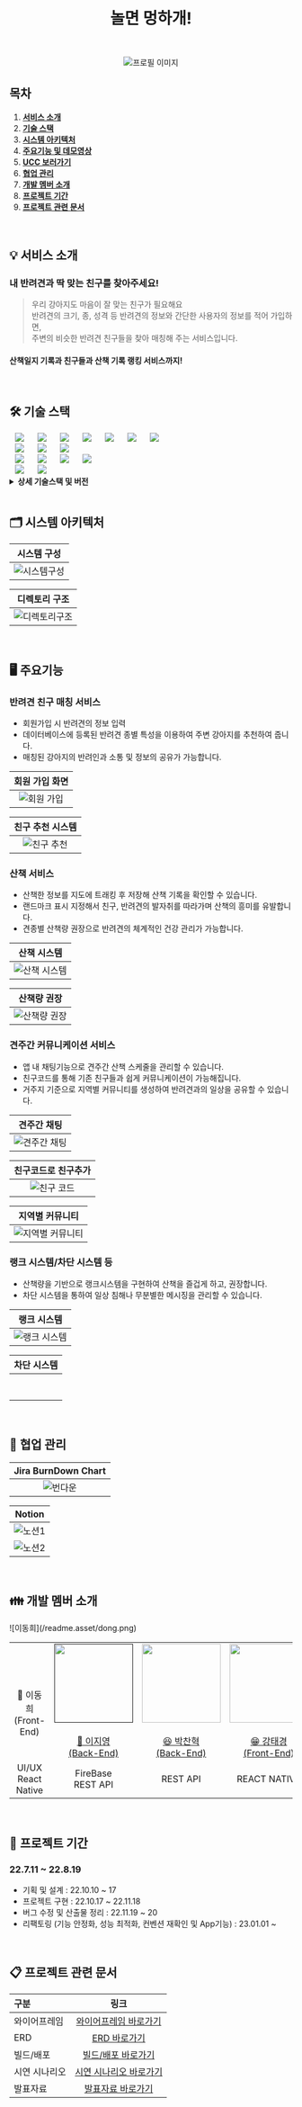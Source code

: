 <div align="center">
  <h1>놀면 멍하개!</h1>
  <br />
  
![프로필 이미지](/readme.asset/profile.png)
  <br />
</div>

## 목차

1. [**서비스 소개**](#-서비스-소개)
2. [**기술 스택**](#%EF%B8%8F-기술-스택)
3. [**시스템 아키텍처**](#%EF%B8%8F-시스템-아키텍처)
4. [**주요기능 및 데모영상**](#%EF%B8%8F-주요기능)
5. [**UCC 보러가기**](#-ucc-보러가기)
6. [**협업 관리**](#-협업-관리)
7. [**개발 멤버 소개**](#-개발-멤버-소개)
8. [**프로젝트 기간**](#-프로젝트-기간)
9. [**프로젝트 관련 문서**](#-프로젝트-기간)

<br/>


## 💡 서비스 소개

### 내 반려견과 딱 맞는 친구를 찾아주세요!

> 우리 강아지도 마음이 잘 맞는 친구가 필요해요 <br />
반려견의 크기, 종, 성격 등 반려견의 정보와 간단한 사용자의 정보를 적어 가입하면, <br />
주변의 비슷한 반려견 친구들을 찾아 매칭해 주는 서비스입니다.
>
#### 산책일지 기록과 친구들과 산책 기록 랭킹 서비스까지!
<br/>



## 🛠️ 기술 스택

<img src="https://img.shields.io/badge/Java-FF7800?style=for-the-badge&logo=Java&logoColor=white" style="height : auto; margin-left : 10px; margin-right : 10px;"/>
<img src="https://img.shields.io/badge/Spring Security-6DB33F?style=for-the-badge&logo=Spring Security&logoColor=white" style="height : auto; margin-left : 10px; margin-right : 10px;"/>
<img src="https://img.shields.io/badge/Spring Boot-6DB33F?style=for-the-badge&logo=Spring Boot&logoColor=white" style="height : auto; margin-left : 10px; margin-right : 10px;"/>
<img src="https://img.shields.io/badge/JSON Web Tokens-000000?style=for-the-badge&logo=JSON Web Tokens&logoColor=white" style="height : auto; margin-left : 10px; margin-right : 10px;"/>
<img src="https://img.shields.io/badge/Redis-DC382D?style=for-the-badge&logo=Node.js&logoColor=white" style="height : auto; margin-left : 10px; margin-right : 10px;"/>
<img src="https://img.shields.io/badge/Jenkins-D24939?style=for-the-badge&logo=Node.js&logoColor=white" style="height : auto; margin-left : 10px; margin-right : 10px;"/>

<img src="https://img.shields.io/badge/Amazon S3-569A31?style=for-the-badge&logo=Amazon S3&logoColor=white" style="height : auto; margin-left : 10px; margin-right : 10px;"/>
<br>
<img src="https://img.shields.io/badge/Ubuntu-E95420?style=for-the-badge&logo=Ubuntu&logoColor=white" style="height : auto; margin-left : 10px; margin-right : 10px;"/>
<img src="https://img.shields.io/badge/Gradle-02303A?style=for-the-badge&logo=Gradle&logoColor=white" style="height : auto; margin-left : 10px; margin-right : 10px;"/>
<img src="https://img.shields.io/badge/Nginx-009639?style=for-the-badge&logo=NGINX&logoColor=white" style="height : auto; margin-left : 10px; margin-right : 10px;"/>

<br>
<img src="https://img.shields.io/badge/React-61DAFB?style=for-the-badge&logo=React&logoColor=white" style="height : auto; margin-left : 10px; margin-right : 10px;"/>
<img src="https://img.shields.io/badge/React Native-73C3D5?style=for-the-badge&logo=Node.js&logoColor=white" style="height : auto; margin-left : 10px; margin-right : 10px;"/>
<img src="https://img.shields.io/badge/Node.js-339939?style=for-the-badge&logo=Node.js&logoColor=white" style="height : auto; margin-left : 10px; margin-right : 10px;"/>
<img src="https://img.shields.io/badge/Firebase-FFCA28?style=for-the-badge&logo=Node.js&logoColor=white" style="height : auto; margin-left : 10px; margin-right : 10px;"/>



<br>
<img src="https://img.shields.io/badge/Jira-0052CC?style=for-the-badge&logo=Jira&logoColor=white" style="height : auto; margin-left : 10px; margin-right : 10px;"/>
<img src="https://img.shields.io/badge/GitLab-FCA121?style=for-the-badge&logo=GitLab&logoColor=white" style="height : auto; margin-left : 10px; margin-right : 10px;"/> <br/>

<details><summary> <b> 상세 기술스택 및 버전</b> </summary>

| 구분       | 기술스택                    | 상세내용                 | 버전          |
| -------- | ----------------------- | -------------------- | ----------- |
| 공통     | 형상관리                 | Gitlab               | \-          |
|          | 이슈관리                 | Jira                 | \-          |
|          | 커뮤니케이션             | Mattermost, Notion   | \-          |
| BackEnd  | DB                      | MySQL                | 5.7         |
|          |                         | JPA                  | \-          |
|          |                         | QueryDSL             | \-          |
|          | Java                    | Zulu                 | 8.33.0.1    |
|          | Spring                  | Spring               | 5.3.6       |
|          |                         | Spring Boot          | 2.4.5       |
|          | IDE                     | Eclipse              | JEE 2020-06 |
|          | Cloud Storage           | AWS S3               | \-          |
|          | Build                   | Gradle               | 7.3.2       |
|          | WebRTC                  | OpenVidu             | 2.22.0      |
|          | API Docs                | Postman              |             |
| FrontEnd | HTML5                   |                      | \-          |
|          | CSS3                    |                      | \-          |
|          | JavaScript(ES6)         |                      |\-           |
|          | React                   | React                | 17.0.2      |
|          | React                   | Redux                | 7.2.6       |
|          | React                   | Redux-thunk          | 2.4.1       |
|          |                         | styled-components    | 5.3.3       |
|          |                         | framer-motion        | 6.0.0       |
|          |                         | apexcharts           | 3.33.0      |
|          |                         | toast-ui/react-editor      | 3.1.2       |
|          |                         | toast-ui/react-calendar    | 1.0.6       |
|          | WebSocket               | @stomp/stompjs       | 6.1.2       |
|          | WebSocket               | stompjs              | 2.3.3       |
|          | WebSocket               | sockjs-client        | 1.5.2       |
|          | IDE                     | Visual Studio Code   | 1.63.2      |
| Server   | 서버                    | AWS EC2              | \-          |
|          | 플랫폼                   | Ubuntu               | 20.04.3 LTS |
|          | 수동배포                 |                      |           |


</details>

<br />

<div id="3"></div>

## 🗂️ 시스템 아키텍처

|                              시스템 구성                           |
| :------------------------------------------------------------------------------: |
| ![시스템구성](/readme.asset/architecture.PNG)  |


|                              디렉토리 구조                       |
| :------------------------------------------------------------------------------: |
| ![디렉토리구조](/readme.asset/directory.png) |

<br />

<div id="4"></div>

## 🖥️ 주요기능

### 반려견 친구 매칭 서비스
- 회원가입 시 반려견의 정보 입력
- 데이터베이스에 등록된 반려견 종별 특성을 이용하여 주변 강아지를 추천하여 줍니다.
- 매칭된 강아지의 반려인과 소통 및 정보의 공유가 가능합니다. 


|                        회원 가입 화면                    |
| :---------------------------------------------------------------------------: |
|  <img src="/uploads/954a56669881cd23004c5cb46c6947e6/기타등등.gif" alt="회원 가입" />  |


|                        친구 추천 시스템                    |
| :---------------------------------------------------------------------------: |
|  <img src="/uploads/954a56669881cd23004c5cb46c6947e6/기타등등.gif" alt="친구 추천" />  |

### 산책 서비스
- 산책한 정보를 지도에 트래킹 후 저장해 산책 기록을 확인할 수 있습니다.
- 랜드마크 표시 지정해서 친구, 반려견의 발자취를 따라가며 산책의 흥미를 유발합니다.
- 견종별 산책량 권장으로 반려견의 체계적인 건강 관리가 가능합니다.

|                        산책 시스템                    | 
| :---------------------------------------------------------------------------: |
|  <img src="/uploads/1116f289f15409f3ef28a18b9942b7df/image.png" alt="산책 시스템" />  |

|                        산책량 권장                    |
| :---------------------------------------------------------------------------: |
|  <img src="/uploads/db15c4b24c1d5ee0933b431a30b6af37/image.png" alt="산책량 권장" />  |



### 견주간 커뮤니케이션 서비스
- 앱 내 채팅기능으로 견주간 산책 스케줄을 관리할 수 있습니다.
- 친구코드를 통해 기존 친구들과 쉽게 커뮤니케이션이 가능해집니다. 
- 거주지 기준으로 지역별 커뮤니티를 생성하여 반려견과의 일상을 공유할 수 있습니다.

|                        견주간 채팅                    |
| :---------------------------------------------------------------------------: |
|  <img src="/uploads/954a56669881cd23004c5cb46c6947e6/기타등등.gif" alt="견주간 채팅" />  |

|                        친구코드로 친구추가                    |
| :---------------------------------------------------------------------------: |
|  <img src="/uploads/954a56669881cd23004c5cb46c6947e6/기타등등.gif" alt="친구 코드" />  |

|                        지역별 커뮤니티                    |
| :---------------------------------------------------------------------------: |
|  <img src="/uploads/954a56669881cd23004c5cb46c6947e6/기타등등.gif" alt="지역별 커뮤니티" />  |


### 랭크 시스템/차단 시스템 등
- 산책량을 기반으로 랭크시스템을 구현하여 산책을 즐겁게 하고, 권장합니다.
- 차단 시스템을 통하여 일상 침해나 무분별한 메시징을 관리할 수 있습니다.

|                        랭크 시스템                    | 
| :---------------------------------------------------------------------------: |
|  <img src="/uploads/954a56669881cd23004c5cb46c6947e6/기타등등.gif" alt="랭크 시스템" />  |

|                        차단 시스템                    |
| :---------------------------------------------------------------------------: |
|   <br></br> |




<br/>


<div id="5"></div>

## 👥 협업 관리 

|                            Jira BurnDown Chart                      |
| :---------------------------------------------------------------------------: |
| ![번다운](/readme.asset/burndown.png) |

|                            Notion                      |
| :---------------------------------------------------------------------------: |
|![노션1](/readme.asset/notion1.png)
![노션2](/readme.asset/notion2.png)|

<br />

<div id="7"></div>

## 👪 개발 멤버 소개 
<table>
    <tr>![이동희](/readme.asset/dong.png)
        <td height="140px" align="center">
            <br><br> 👑 이동희 <br>(Front-End) </a> <br></td>
        <td height="140px" align="center"> <a href="">
            <img src="/uploads/a2b6ca65124a2b1597ebc73820dfa71b/image.png" width="140px" height="140px"/> <br><br> 🙂 이지영 <br>(Back-End) </a> <br></td>
        <td height="140px" align="center"> <a href="https://github.com/pch8349">
            <img src="/uploads/7f1abc04dff4d6972c9fb5433ea6df34/image.png" width="140px" height="140px"/> <br><br> 😆 박찬혁 <br>(Back-End) </a> <br></td>
        <td height="140px" align="center"> <a href="https://github.com/rlaxorud180">
            <img src="/uploads/b48846d500fb735839081aa6b5b675cf/image.png" width="140px" height="140px"/> <br><br> 😁 강태경 <br>(Front-End) </a> <br></td>
        <td height="140px" align="center"> <a href="">
            <img src="/uploads/59626f4e076bcb4ac35603aae55811c1/캡처.JPG" width="140px" height="140px"/> <br><br> 🙄 엄지용 <br>(Back-End) </a> <br></td>
        <td height="140px" align="center"> <a href="">
            <img src="/uploads/84c9ef5f78d646a1d45e08b5de69ae4a/image.png" width="140px" height="140px"/> <br><br> 😶 박세원 <br>(Back-End) </a> <br></td>
    </tr>
    <tr>
        <td align="center">UI/UX<br/>React Native<br/></td>
        <td align="center">FireBase<br/>REST API<br/></td>
        <td align="center">REST API<br/></td>
        <td align="center">REACT NATIVE<br/></td>
        <td align="center">REST API<br/>CI/CD<br/></td>
        <td align="center">REST API<br/>CI/CD<br/></td>
    </tr>
</table>

<br />

<div id="8"></div>

## 📆 프로젝트 기간
### 22.7.11 ~ 22.8.19
- 기획 및 설계 : 22.10.10 ~ 17
- 프로젝트 구현 : 22.10.17 ~ 22.11.18
- 버그 수정 및 산출물 정리 : 22.11.19 ~ 20
- 리팩토링 (기능 안정화, 성능 최적화, 컨벤션 재확인 및 App기능) : 23.01.01 ~


<br />

<div id="9"></div>

## 📋 프로젝트 관련 문서
|  구분  |  링크  |
| :--------------- | :---------------: |
| 와이어프레임 | [와이어프레임 바로가기](https://www.figma.com/file/Tm7wdOx987pCr21lLB00CQ/%5BA502%5D-%EB%86%80%EB%A9%B4-%EB%A9%8D%ED%95%98%EB%8B%88%3F?node-id=700%3A1065&t=ubiuVmJTqruy9Ff4-1) |
| ERD | [ERD 바로가기](https://drive.google.com/file/d/1IfH50pegD9kg2KOKztbHn-AKtMyLx7Uv/view?usp=sharing) |
| 빌드/배포 | [빌드/배포 바로가기](/exec/배포환경.md) |
| 시연 시나리오 | [시연 시나리오 바로가기](/exec/시연시나리오_대본.docx) |
| 발표자료 | [발표자료 바로가기](/exec/서울_7반_A706_발표자료.pdf) |

